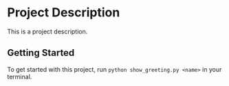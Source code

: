 # Project Description

This is a project description.

## Getting Started

To get started with this project, run `python show_greeting.py <name>` in your terminal.
